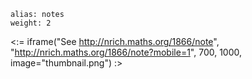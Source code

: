 ````
alias: notes
weight: 2
````

<:= iframe("See http://nrich.maths.org/1866/note", "http://nrich.maths.org/1866/note?mobile=1", 700, 1000, image="thumbnail.png") :>